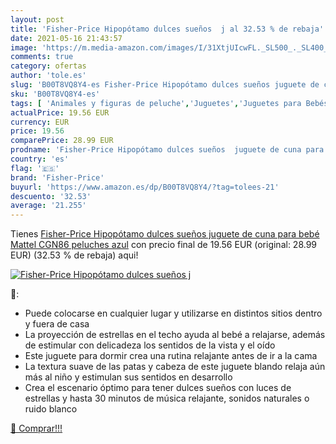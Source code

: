 ```yaml
---
layout: post
title: 'Fisher-Price Hipopótamo dulces sueños  j al 32.53 % de rebaja'
date: 2021-05-16 21:43:57
image: 'https://m.media-amazon.com/images/I/31XtjUIcwFL._SL500_._SL400_.jpg'
comments: true
category: ofertas
author: 'tole.es'
slug: 'B00T8VQ8Y4-es Fisher-Price Hipopótamo dulces sueños juguete de cuna para...'
sku: 'B00T8VQ8Y4-es'
tags: [ 'Animales y figuras de peluche','Juguetes','Juguetes para Bebés y primera infancia','Juguetes para bebés','Juguetes y juegos','Peluches','bebé','fisher-price', ]
actualPrice: 19.56 EUR
currency: EUR
price: 19.56
comparePrice: 28.99 EUR
prodname: 'Fisher-Price Hipopótamo dulces sueños  juguete de cuna para bebé  Mattel CGN86   peluches  azul'
country: 'es'
flag: '🇪🇸'
brand: 'Fisher-Price'
buyurl: 'https://www.amazon.es/dp/B00T8VQ8Y4/?tag=tolees-21'
descuento: '32.53'
average: '21.255'
---
```


Tienes [Fisher-Price Hipopótamo dulces sueños  juguete de cuna para bebé  Mattel CGN86   peluches  azul](https://www.amazon.es/dp/B00T8VQ8Y4/?tag=tolees-21) con precio final de  19.56 EUR (original: 28.99 EUR) (32.53 %  de rebaja) aqui!

[![Fisher-Price Hipopótamo dulces sueños  j](https://m.media-amazon.com/images/I/31XtjUIcwFL._SL500_._SL400_.jpg)](https://www.amazon.es/dp/B00T8VQ8Y4/?tag=tolees-21)

🔎:

- Puede colocarse en cualquier lugar y utilizarse en distintos sitios dentro y fuera de casa
- La proyección de estrellas en el techo ayuda al bebé a relajarse, además de estimular con delicadeza los sentidos de la vista y el oído
- Este juguete para dormir crea una rutina relajante antes de ir a la cama
- La textura suave de las patas y cabeza de este juguete blando relaja aún más al niño y estimulan sus sentidos en desarrollo
- Crea el escenario óptimo para tener dulces sueños con luces de estrellas y hasta 30 minutos de música relajante, sonidos naturales o ruido blanco

[🛒 Comprar!!!](https://www.amazon.es/dp/B00T8VQ8Y4/?tag=tolees-21)
